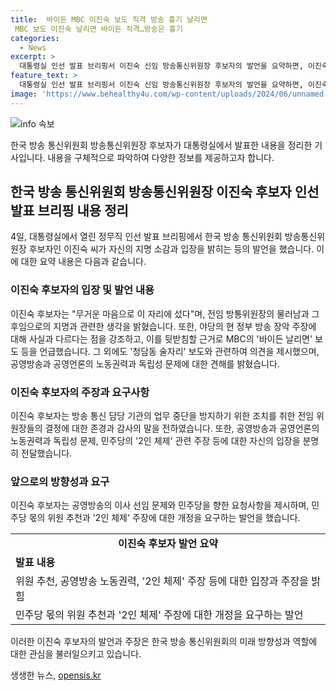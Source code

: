 ```yaml
---
title:  바이든 MBC 이진숙 보도 직격 방송 흉기 날리면
 MBC 보도 이진숙 날리면 바이든 직격…방송은 흉기
categories:
  - News
excerpt: >
  대통령실 인선 발표 브리핑서 이진숙 신임 방송통신위원장 후보자의 발언을 요약하면, 이진숙 후보는 새로운 지명에 대해 무거운 마음이라며, 민주당에 대한 비판과 보도 윤리에 대한 견해를 피력했습니다. 이 후보자는 보도 문제에 대한 견해를 제시하며, 공영방송의 독립성과 노동권력과의 관련성에 대한 입장을 밝혔습니다. 이를 통해 방송통신위원장으로서의 역량과 신념을 강조했습니다.
feature_text: >
  대통령실 인선 발표 브리핑서 이진숙 신임 방송통신위원장 후보자의 발언을 요약하면, 이진숙 후보는 새로운 지명에 대해 무거운 마음이라며, 민주당에 대한 비판과 보도 윤리에 대한 견해를 피력했습니다. 이 후보자는 보도 문제에 대한 견해를 제시하며, 공영방송의 독립성과 노동권력과의 관련성에 대한 입장을 밝혔습니다. 이를 통해 방송통신위원장으로서의 역량과 신념을 강조했습니다.
image: 'https://www.behealthy4u.com/wp-content/uploads/2024/06/unnamed-file.png'
---
```


<p><img src="https://www.behealthy4u.com/wp-content/uploads/2024/06/unnamed-file.png" alt="info 속보" /></p>

<p>한국 방송 통신위원회 방송통신위원장 후보자가 대통령실에서 발표한 내용을 정리한 기사입니다. 내용을 구체적으로 파악하여 다양한 정보를 제공하고자 합니다.</p>

<h2 data-ke-size="size26">한국 방송 통신위원회 방송통신위원장 이진숙 후보자 인선 발표 브리핑 내용 정리</h2>

<p data-ke-size="size16">4일, 대통령실에서 열린 정무직 인선 발표 브리핑에서 한국 방송 통신위원회 방송통신위원장 후보자인 이진숙 씨가 자신의 지명 소감과 입장을 밝히는 등의 발언을 했습니다. 이에 대한 요약 내용은 다음과 같습니다.</p>

<h3>이진숙 후보자의 입장 및 발언 내용</h3>

<p>이진숙 후보자는 "무거운 마음으로 이 자리에 섰다"며, 전임 방통위원장의 물러남과 그 후임으로의 지명과 관련한 생각을 밝혔습니다. 또한, 야당의 현 정부 방송 장악 주장에 대해 사실과 다르다는 점을 강조하고, 이를 뒷받침할 근거로 MBC의 '바이든 날리면' 보도 등을 언급했습니다. 그 외에도 '청담동 술자리' 보도와 관련하여 의견을 제시했으며, 공영방송과 공영언론의 노동권력과 독립성 문제에 대한 견해를 밝혔습니다.</p>

<h3>이진숙 후보자의 주장과 요구사항</h3>

<p>이진숙 후보자는 방송 통신 담당 기관의 업무 중단을 방지하기 위한 조치를 취한 전임 위원장들의 결정에 대한 존경과 감사의 말을 전하였습니다. 또한, 공영방송과 공영언론의 노동권력과 독립성 문제, 민주당의 '2인 체제' 관련 주장 등에 대한 자신의 입장을 분명히 전달했습니다.</p>

<h3>앞으로의 방향성과 요구</h3>

<p>이진숙 후보자는 공영방송의 이사 선임 문제와 민주당을 향한 요청사항을 제시하며, 민주당 몫의 위원 추천과 '2인 체제' 주장에 대한 개정을 요구하는 발언을 했습니다.</p>

<table>
  <tr>
    <td style="text-align: center; height: 17px;"><b>이진숙 후보자 발언 요약</b></td>
  </tr>
  <tr>
    <td><b>발표 내용</b></td>
  </tr>
  <tr>
    <td>위원 추천, 공영방송 노동권력, '2인 체제' 주장 등에 대한 입장과 주장을 밝힘</td>
  </tr>
  <tr>
    <td>민주당 몫의 위원 추천과 '2인 체제' 주장에 대한 개정을 요구하는 발언</td>
  </tr>
</table>

<p>이러한 이진숙 후보자의 발언과 주장은 한국 방송 통신위원회의 미래 방향성과 역할에 대한 관심을 불러일으키고 있습니다.</p>
생생한 뉴스, <a href="https://opensis.kr" rel="dofollow">opensis.kr</a>


